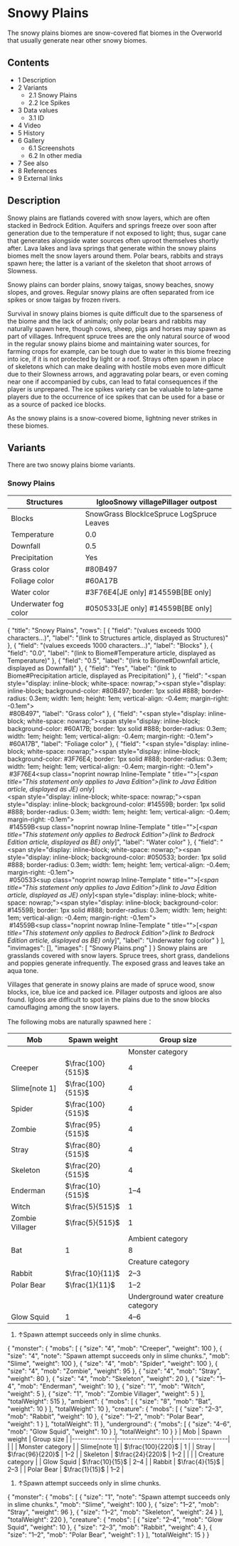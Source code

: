 # Snowy Plains
The snowy plains biomes are snow-covered flat biomes in the Overworld that usually generate near other snowy biomes.

## Contents
- 1 Description
- 2 Variants
	- 2.1 Snowy Plains
	- 2.2 Ice Spikes
- 3 Data values
	- 3.1 ID
- 4 Video
- 5 History
- 6 Gallery
	- 6.1 Screenshots
	- 6.2 In other media
- 7 See also
- 8 References
- 9 External links

## Description
Snowy plains are flatlands covered with snow layers, which are often stacked in Bedrock Edition. Aquifers and springs freeze over soon after generation due to the temperature if not exposed to light; thus, sugar cane that generates alongside water sources often uproot themselves shortly after. Lava lakes and lava springs that generate within the snowy plains biomes melt the snow layers around them. Polar bears, rabbits and strays spawn here; the latter is a variant of the skeleton that shoot arrows of Slowness.

Snowy plains can border plains, snowy taigas, snowy beaches, snowy slopes, and groves. Regular snowy plains are often separated from ice spikes or snow taigas by frozen rivers.

Survival in snowy plains biomes is quite difficult due to the sparseness of the biome and the lack of animals; only polar bears and rabbits may naturally spawn here, though cows, sheep, pigs and horses may spawn as part of villages. Infrequent spruce trees are the only natural source of wood in the regular snowy plains biome and maintaining water sources, for farming crops for example, can be tough due to water in this biome freezing into ice, if it is not protected by light or a roof. Strays often spawn in place of skeletons which can make dealing with hostile mobs even more difficult due to their Slowness arrows, and aggravating polar bears, or even coming near one if accompanied by cubs, can lead to fatal consequences if the player is unprepared. The ice spikes variety can be valuable to late-game players due to the occurrence of ice spikes that can be used for a base or as a source of packed ice blocks.

As the snowy plains is a snow-covered biome, lightning never strikes in these biomes.

## Variants
There are two snowy plains biome variants.

### Snowy Plains
| Structures           | IglooSnowy villagePillager outpost        |
|----------------------|-------------------------------------------|
| Blocks               | SnowGrass BlockIceSpruce LogSpruce Leaves |
| Temperature          | 0.0                                       |
| Downfall             | 0.5                                       |
| Precipitation        | Yes                                       |
| Grass color          | #80B497                                   |
| Foliage color        | #60A17B                                   |
| Water color          | #3F76E4‌[JE  only] #14559B‌[BE  only]     |
| Underwater fog color | #050533‌[JE  only] #14559B‌[BE  only]     |

{
    "title": "Snowy Plains",
    "rows": [
        {
            "field": "(values exceeds 1000 characters...)",
            "label": "(link to Structures article, displayed as Structures)"
        },
        {
            "field": "(values exceeds 1000 characters...)",
            "label": "Blocks"
        },
        {
            "field": "0.0",
            "label": "(link to Biome#Temperature article, displayed as Temperature)"
        },
        {
            "field": "0.5",
            "label": "(link to Biome#Downfall article, displayed as Downfall)"
        },
        {
            "field": "Yes",
            "label": "(link to Biome#Precipitation article, displayed as Precipitation)"
        },
        {
            "field": "<span style=\"display: inline-block; white-space: nowrap;\"><span style=\"display: inline-block; background-color: #80B497; border: 1px solid #888; border-radius: 0.3em; width: 1em; height: 1em; vertical-align: -0.4em; margin-right: -0.1em\"><br></span> #80B497</span>",
            "label": "Grass color"
        },
        {
            "field": "<span style=\"display: inline-block; white-space: nowrap;\"><span style=\"display: inline-block; background-color: #60A17B; border: 1px solid #888; border-radius: 0.3em; width: 1em; height: 1em; vertical-align: -0.4em; margin-right: -0.1em\"><br></span> #60A17B</span>",
            "label": "Foliage color"
        },
        {
            "field": "<span style=\"display: inline-block; white-space: nowrap;\"><span style=\"display: inline-block; background-color: #3F76E4; border: 1px solid #888; border-radius: 0.3em; width: 1em; height: 1em; vertical-align: -0.4em; margin-right: -0.1em\"><br></span> #3F76E4</span>‌<sup class=\"noprint nowrap Inline-Template \" title=\"\">[<i><span title=\"This statement only applies to Java Edition\">(link to Java Edition article, displayed as JE)  only</span></i>]</sup><br><span style=\"display: inline-block; white-space: nowrap;\"><span style=\"display: inline-block; background-color: #14559B; border: 1px solid #888; border-radius: 0.3em; width: 1em; height: 1em; vertical-align: -0.4em; margin-right: -0.1em\"><br></span> #14559B</span>‌<sup class=\"noprint nowrap Inline-Template \" title=\"\">[<i><span title=\"This statement only applies to Bedrock Edition\">(link to Bedrock Edition article, displayed as BE)  only</span></i>]</sup>",
            "label": "Water color"
        },
        {
            "field": "<span style=\"display: inline-block; white-space: nowrap;\"><span style=\"display: inline-block; background-color: #050533; border: 1px solid #888; border-radius: 0.3em; width: 1em; height: 1em; vertical-align: -0.4em; margin-right: -0.1em\"><br></span> #050533</span>‌<sup class=\"noprint nowrap Inline-Template \" title=\"\">[<i><span title=\"This statement only applies to Java Edition\">(link to Java Edition article, displayed as JE)  only</span></i>]</sup><span style=\"display: inline-block; white-space: nowrap;\"><span style=\"display: inline-block; background-color: #14559B; border: 1px solid #888; border-radius: 0.3em; width: 1em; height: 1em; vertical-align: -0.4em; margin-right: -0.1em\"><br></span> #14559B</span>‌<sup class=\"noprint nowrap Inline-Template \" title=\"\">[<i><span title=\"This statement only applies to Bedrock Edition\">(link to Bedrock Edition article, displayed as BE)  only</span></i>]</sup>",
            "label": "Underwater fog color"
        }
    ],
    "invimages": [],
    "images": [
        "Snowy Plains.png"
    ]
}
Snowy plains are grasslands covered with snow layers. Spruce trees, short grass, dandelions and poppies generate infrequently. The exposed grass and leaves take an aqua tone.

Villages that generate in snowy plains are made of spruce wood, snow blocks, ice, blue ice and packed ice. Pillager outposts and igloos are also found. Igloos are difficult to spot in the plains due to the snow blocks camouflaging among the snow layers.

The following mobs are naturally spawned here：

| Mob             | Spawn weight      | Group size                          |
|-----------------|-------------------|-------------------------------------|
|                 |                   | Monster category                    |
| Creeper         | $\frac{100}{515}$ | 4                                   |
| Slime[note 1]   | $\frac{100}{515}$ | 4                                   |
| Spider          | $\frac{100}{515}$ | 4                                   |
| Zombie          | $\frac{95}{515}$  | 4                                   |
| Stray           | $\frac{80}{515}$  | 4                                   |
| Skeleton        | $\frac{20}{515}$  | 4                                   |
| Enderman        | $\frac{10}{515}$  | 1–4                                 |
| Witch           | $\frac{5}{515}$   | 1                                   |
| Zombie Villager | $\frac{5}{515}$   | 1                                   |
|                 |                   | Ambient category                    |
| Bat             | 1                 | 8                                   |
|                 |                   | Creature category                   |
| Rabbit          | $\frac{10}{11}$   | 2–3                                 |
| Polar Bear      | $\frac{1}{11}$    | 1–2                                 |
|                 |                   | Underground water creature category |
| Glow Squid      | 1                 | 4–6                                 |

1. ↑Spawn attempt succeeds only in slime chunks.

{ "monster": { "mobs": [ { "size": "4", "mob": "Creeper", "weight": 100 }, { "size": "4", "note": "Spawn attempt succeeds only in slime chunks.", "mob": "Slime", "weight": 100 }, { "size": "4", "mob": "Spider", "weight": 100 }, { "size": "4", "mob": "Zombie", "weight": 95 }, { "size": "4", "mob": "Stray", "weight": 80 }, { "size": "4", "mob": "Skeleton", "weight": 20 }, { "size": "1&ndash;4", "mob": "Enderman", "weight": 10 }, { "size": "1", "mob": "Witch", "weight": 5 }, { "size": "1", "mob": "Zombie Villager", "weight": 5 } ], "totalWeight": 515 }, "ambient": { "mobs": [ { "size": "8", "mob": "Bat", "weight": 10 } ], "totalWeight": 10 }, "creature": { "mobs": [ { "size": "2&ndash;3", "mob": "Rabbit", "weight": 10 }, { "size": "1&ndash;2", "mob": "Polar Bear", "weight": 1 } ], "totalWeight": 11 }, "underground": { "mobs": [ { "size": "4&ndash;6", "mob": "Glow Squid", "weight": 10 } ], "totalWeight": 10 } }
| Mob           | Spawn weight      | Group size        |
|---------------|-------------------|-------------------|
|               |                   | Monster category  |
| Slime[note 1] | $\frac{100}{220}$ | 1                 |
| Stray         | $\frac{96}{220}$  | 1–2               |
| Skeleton      | $\frac{24}{220}$  | 1–2               |
|               |                   | Creature category |
| Glow Squid    | $\frac{10}{15}$   | 2–4               |
| Rabbit        | $\frac{4}{15}$    | 2–3               |
| Polar Bear    | $\frac{1}{15}$    | 1–2               |

1. ↑Spawn attempt succeeds only in slime chunks.

{ "monster": { "mobs": [ { "size": "1", "note": "Spawn attempt succeeds only in slime chunks.", "mob": "Slime", "weight": 100 }, { "size": "1&ndash;2", "mob": "Stray", "weight": 96 }, { "size": "1&ndash;2", "mob": "Skeleton", "weight": 24 } ], "totalWeight": 220 }, "creature": { "mobs": [ { "size": "2&ndash;4", "mob": "Glow Squid", "weight": 10 }, { "size": "2&ndash;3", "mob": "Rabbit", "weight": 4 }, { "size": "1&ndash;2", "mob": "Polar Bear", "weight": 1 } ], "totalWeight": 15 } }

